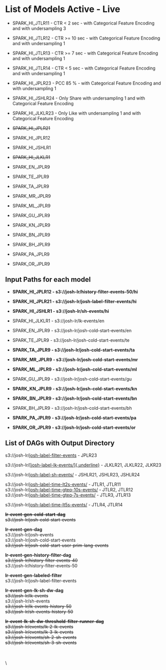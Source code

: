 # List of Models Active - Live

- SPARK_HI_JTLR11 - CTR \< 2 sec - with Categorical Feature Encoding and
  with undersampling 3

- SPARK_HI_JTLR12 - CTR \>= 10 sec - with Categorical Feature Encoding
  and with undersampling 1

- SPARK_HI_JTLR13 - CTR \>= 7 sec - with Categorical Feature Encoding
  and with undersampling 1

- SPARK_HI_JTLR14 - CTR \< 5 sec - with Categorical Feature Encoding and
  with undersampling 1

- SPARK_HI_JPLR23 - PCC 85 % - with Categorical Feature Encoding and
  with undersampling 1

- SPARK_HI_JSHLR24 - Only Share with undersampling 1 and with
  Categorical Feature Encoding

- SPARK_HI_JLKLR23 - Only Like with undersampling 1 and with Categorical
  Feature Encoding

- ~~SPARK_HI_JPLR21~~

- SPARK_HI_JPLR12

- SPARK_HI_JSHLR1

- ~~SPARK_HI_JLKLR1~~

- SPARK_EN_JPLR9

- SPARK_TE_JPLR9

- SPARK_TA_JPLR9

- SPARK_MR_JPLR9

- SPARK_ML_JPLR9

- SPARK_GU_JPLR9

- SPARK_KN_JPLR9

- SPARK_BN_JPLR9

- SPARK_BH_JPLR9

- SPARK_PA_JPLR9

- SPARK_OR_JPLR9

## Input Paths for each model

- **SPARK_HI_JPLR12 - s3://josh-lr/history-filter-events-50/hi**

- **SPARK_HI_JPLR21 - s3://josh-lr/josh-label-filter-events/hi**

- **SPARK_HI_JSHLR1 - s3://josh-lr/sh-events/hi**

- SPARK_HI_JLKLR1 - s3://josh-lr/lk-events/en

- SPARK_EN_JPLR9 - s3://josh-lr/josh-cold-start-events/en

- SPARK_TE_JPLR9 - s3://josh-lr/josh-cold-start-events/te

- **SPARK_TA_JPLR9 - s3://josh-lr/josh-cold-start-events/ta**

- **SPARK_MR_JPLR9 - s3://josh-lr/josh-cold-start-events/mr**

- **SPARK_ML_JPLR9 - s3://josh-lr/josh-cold-start-events/ml**

- SPARK_GU_JPLR9 - s3://josh-lr/josh-cold-start-events/gu

- **SPARK_KN_JPLR9 - s3://josh-lr/josh-cold-start-events/kn**

- **SPARK_BN_JPLR9 - s3://josh-lr/josh-cold-start-events/bn**

- SPARK_BH_JPLR9 - s3://josh-lr/josh-cold-start-events/bh

- **SPARK_PA_JPLR9 - s3://josh-lr/josh-cold-start-events/pa**

- **SPARK_OR_JPLR9 - s3://josh-lr/josh-cold-start-events/or**

## List of DAGs with Output Directory

s3://josh-lr/[josh-label-filter-events](https://s3.console.aws.amazon.com/s3/buckets/josh-lr?region=ap-south-1&prefix=josh-label-filter-events/&showversions=false) -
JPLR23

s3://josh-lr/[[josh-label-lk-events/]{.underline}](https://s3.console.aws.amazon.com/s3/buckets/josh-lr?region=ap-south-1&prefix=josh-label-lk-events/&showversions=false) -
JLKLR21, JLKLR22, JLKR23

s3://josh-lr/[josh-label-sh-events/](https://s3.console.aws.amazon.com/s3/buckets/josh-lr?region=ap-south-1&prefix=josh-label-sh-events/&showversions=false) -
JSHLR21, JSHLR23, JSHLR24

s3://josh-lr/[josh-label-time-lt2s-events/](https://s3.console.aws.amazon.com/s3/buckets/josh-lr?region=ap-south-1&prefix=josh-label-time-lt2s-events/&showversions=false) -
JTLR1, JTLR11\
s3://josh-lr/[josh-label-time-gteq-10s-events/](https://s3.console.aws.amazon.com/s3/buckets/josh-lr?region=ap-south-1&prefix=josh-label-time-gteq-10s-events/&showversions=false) -
JTLR2, JTLR12\
s3://josh-lr/[josh-label-time-gteq-7s-events/](https://s3.console.aws.amazon.com/s3/buckets/josh-lr?region=ap-south-1&prefix=josh-label-time-gteq-7s-events/&showversions=false) -
JTLR3, JTLR13

s3://josh-lr/[josh-label-time-lt5s-events/](https://s3.console.aws.amazon.com/s3/buckets/josh-lr?region=ap-south-1&prefix=josh-label-time-lt5s-events/&showversions=false) -
JTLR4, JTLR14

**~~lr-event-gen-cold-start-dag~~**\
~~s3://josh-lr/josh-cold-start-events~~

**lr-event-gen-dag**\
s3://josh-lr/josh-events\
s3://josh-lr/josh-cold-start-events\
~~s3://josh-lr/josh-cold-start-user-prim-lang-events~~

**lr-event-gen-history-filter-dag**\
~~s3://josh-lr/history-filter-events-40~~\
s3://josh-lr/history-filter-events-50

**lr-event-gen-labeled-filter**\
s3://josh-lr/josh-label-filter-events

**lr-event-gen-lk-sh-dw-dag**\
~~s3://josh-lr/lk-events~~\
s3://josh-lr/sh-events\
~~s3://josh-lr/lk-events-history-50~~\
~~s3://josh-lr/sh-events-history-50~~

**~~lr-event-lk-sh-dw-threshold-filter-runner-dag~~**\
~~s3://josh-lr/events/lk-2-lk-events~~\
~~s3://josh-lr/events/lk-3-lk-events~~\
~~s3://josh-lr/events/sh-2-sh-events~~\
~~s3://josh-lr/events/sh-3-sh-events~~

\
\
\
